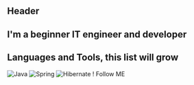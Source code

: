 ## Header
## I'm a beginner IT engineer and developer 
## Languages and Tools, this list will grow
![Java](https://img.shields.io/badge/-Java-ff0000?style=for-the-badge&logo=Java&logoColor=ffffff)
![Spring](https://img.shields.io/badge/-Spring-00ff00?style=for-the-badge&logo=Spring&logoColor=ffffff)
![Hibernate](https://img.shields.io/badge/-Hibernate-000000?style=for-the-badge&logo=Hibenate&logoColor=008000)
!
Follow ME

